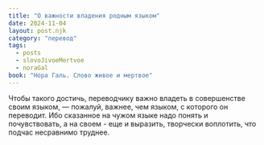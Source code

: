 ```yaml
---
title: "О важности владения родным языком"
date: 2024-11-04
layout: post.njk
category: "перевод"
tags:
  - posts
  - slovoJivoeMertvoe
  - noraGal
book: "Нора Галь. Слово живое и мертвое"
---
```


Чтобы такого достичь, переводчику важно владеть в совершенстве своим языком, — пожалуй, важнее, чем языком, с которого он переводит. Ибо сказанное на чужом языке надо понять и почувствовать, а на своем - еще и выразить, творчески воплотить, что подчас несравнимо труднее. 